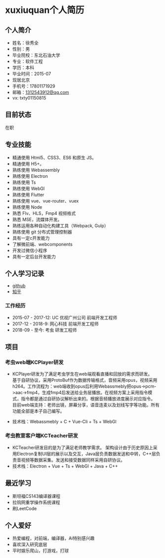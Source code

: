 # xuxiuquan个人简历

## 个人简介  

- 姓名：徐秀全
- 性别：男
- 毕业院校：东北石油大学
- 专业：软件工程
- 学历：本科  
- 毕业时间：2015-07
- 现居北京
- 手机号：17801171929
- 邮箱：1312543912@qq.com
- vx: txty01150815

## 目前状态  

在职  

## 专业技能  

- 精通使用 Html5、CSS3、ES6 和原生 JS。
- 精通使用 H5+。
- 熟练使用 Webassembly
- 熟练使用 Electron
- 熟练使用 Ts
- 熟练使用 WebGl
- 熟练使用 Flutter
- 熟练使用 vue、vue-router、vuex
- 熟练使用 Node
- 熟悉 Flv、HLS，Fmp4 视频格式
- 熟悉 MSE，流媒体开发。
- 熟练运用各种自动化构建工具（Webpack, Gulp）
- 熟练使用 git 分布式管理控制器 
- 具有一定c开发能力
- 了解微前端、webcomponents
- 开发过微信小程序
- 具有一定后台开发能力  

## 个人学习记录  

- <a href="https://github.com/this-spring">github</a>  
- <a href="https://www.zhihu.com/people/txspring">知乎</a>

### 工作经历

- 2015-07 - 2017-12: UC 优视广州公司 前端开发工程师 
- 2017-12 - 2018-9: 网心科技  前端开发工程师
- 2018-09 - 至今: 考虫  研发工程师

## 项目

### 考虫web端KCPlayer研发  

- KCPlayer研发为了满足考虫学生在web端观看直播和回放的需求而研发。  
基于自研协议，采用ProtoBuf作为数据传输格式，音频采用opus，视频采用h264。工作流程为：web端收到opus后利用Webassmebly把opus->pcm->aac->fmp4，生成fmp4后发送给业务层播放。在视频方案上采用指令模式，指令都是通过自研协议解析出来的。根据音频播放进度展示对应指令。  
目前web端支持：老师出镜，屏幕分享，语音连麦以及划线写字等功能。所有功能全部是本子自己编写。   

- 技术栈：Webassmebly + C + Vue-Cli + Ts + WebGl

### 考虫教室客户端KCTeacher研发  

- KCTeacher研发目的是为了满足老师教学需求。  架构设计由于历史原因上采用Electron复制UI层的展示以及交互，Java层负责数据发送和中转，C++层负责音视频等数据采集。发送和接受数据同样采用自研协议。 
- 技术栈：Electron + Vue + Ts + WebGl + Java + C++  

## 最近学习  

- 斯坦福CS143编译器课程  
- 拉钩网重学操作系统课程
- 刷LeetCode

## 个人爱好

- 热爱编程，对前端，编译器，Ai特别感兴趣  
- 喜欢深入研究底层
- 平时娱乐爬山，打游戏，打球